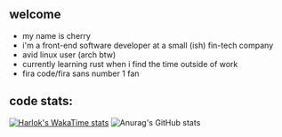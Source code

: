 ## welcome

- my name is cherry
- i'm a front-end software developer at a small (ish) fin-tech company
- avid linux user (arch btw)
- currently learning rust when i find the time outside of work
- fira code/fira sans number 1 fan

## code stats:
[![Harlok's WakaTime stats](https://github-readme-stats.vercel.app/api/wakatime?username=cerisity&show_icons=true&theme=catppuccin_mocha)](https://github.com/anuraghazra/github-readme-stats)
![Anurag's GitHub stats](https://github-readme-stats.vercel.app/api?username=cerisity&show_icons=true&theme=catppuccin_mocha)
